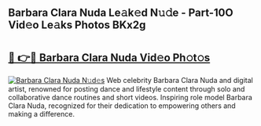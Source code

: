 ## Barbara Clara Nuda Le𝚊k𝚎d N𝚞𝚍e - Part-10O Vid𝚎o Le𝚊ks Photos BKx2g

# <h2><a href="http://fbdr2hj.evod.top/?m=Barbara+Clara+Nuda">🔗 👉🔴 Barbara Clara Nuda Vid𝚎o Ph𝚘t𝚘s</a></h2>

[![Barbara Clara Nuda N𝚞d𝚎s](https://i.imgur.com/8V9OHl7.gif)](http://fbdr2hj.evod.top/?m=Barbara+Clara+Nuda)
Web celebrity Barbara Clara Nuda and digital artist, renowned for posting dance and lifestyle content through solo and collaborative dance routines and short videos. Inspiring role model Barbara Clara Nuda, recognized for their dedication to empowering others and making a difference. 
